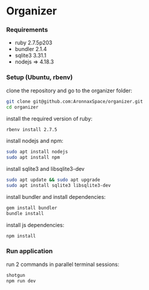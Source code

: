 # Organizer

### Requirements

- ruby 2.7.5p203
- bundler 2.1.4
- sqlite3 3.31.1
- nodejs => 4.18.3

### Setup (Ubuntu, rbenv)

clone the repository and go to the organizer folder:
```bash
git clone git@github.com:AronnaxSpace/organizer.git
cd organizer
```

install the required version of ruby:
```bash
rbenv install 2.7.5
```

install nodejs and npm:
```bash
sudo apt install nodejs
sudo apt install npm
```

install sqlite3 and libsqlite3-dev
```bash
sudo apt update && sudo apt upgrade
sudo apt install sqlite3 libsqlite3-dev
```

install bundler and install dependencies:
```bash
gem install bundler
bundle install
```

install js dependencies:
```bash
npm install
```

### Run application

run 2 commands in parallel terminal sessions:
```bash
shotgun
npm run dev
```
